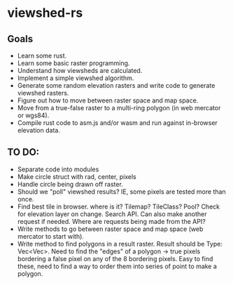 # viewshed-rs

## Goals

* Learn some rust.
* Learn some basic raster programming.
* Understand how viewsheds are calculated.
* Implement a simple viewshed algorithm.
* Generate some random elevation rasters and write code to generate viewshed rasters.
* Figure out how to move between raster space and map space.
* Move from a true-false raster to a multi-ring polygon (in web mercator or wgs84).
* Compile rust code to asm.js and/or wasm and run against in-browser elevation data.

## TO DO:

*  Separate code into modules
*  Make circle struct with rad, center, pixels
*  Handle circle being drawn off raster.
*  Should we "poll" viewshed results?  IE, some pixels are tested more than once.
*  Find best tile in browser.  where is it?  Tilemap?  TileClass? Pool?  Check for elevation layer on change.  Search API.  Can also make another request if needed.  Where are requests being made from the API?
*  Write methods to go between raster space and map space (web mercator to start with).
*  Write method to find polygons in a result raster.  Result should be Type: Vec<Vec<Point>>. Need to find the "edges" of a polygon -> true pixels bordering a false pixel on any of the 8 bordering pixels.  Easy to find these, need to find a way to order them into series of point to make a polygon.